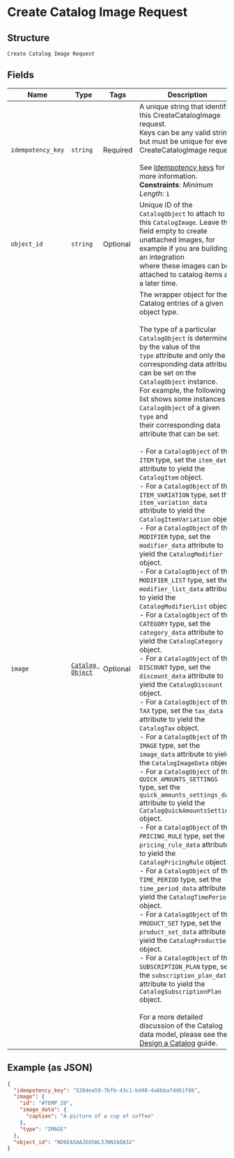 
# Create Catalog Image Request

## Structure

`Create Catalog Image Request`

## Fields

| Name | Type | Tags | Description |
|  --- | --- | --- | --- |
| `idempotency_key` | `string` | Required | A unique string that identifies this CreateCatalogImage request.<br>Keys can be any valid string but must be unique for every CreateCatalogImage request.<br><br>See [Idempotency keys](https://developer.squareup.com/docs/basics/api101/idempotency) for more information.<br>**Constraints**: *Minimum Length*: `1` |
| `object_id` | `string` | Optional | Unique ID of the `CatalogObject` to attach to this `CatalogImage`. Leave this<br>field empty to create unattached images, for example if you are building an integration<br>where these images can be attached to catalog items at a later time. |
| `image` | [`Catalog Object`](/doc/models/catalog-object.md) | Optional | The wrapper object for the Catalog entries of a given object type.<br><br>The type of a particular `CatalogObject` is determined by the value of the<br>`type` attribute and only the corresponding data attribute can be set on the `CatalogObject` instance.<br>For example, the following list shows some instances of `CatalogObject` of a given `type` and<br>their corresponding data attribute that can be set:<br><br>- For a `CatalogObject` of the `ITEM` type, set the `item_data` attribute to yield the `CatalogItem` object.<br>- For a `CatalogObject` of the `ITEM_VARIATION` type, set the `item_variation_data` attribute to yield the `CatalogItemVariation` object.<br>- For a `CatalogObject` of the `MODIFIER` type, set the `modifier_data` attribute to yield the `CatalogModifier` object.<br>- For a `CatalogObject` of the `MODIFIER_LIST` type, set the `modifier_list_data` attribute to yield the `CatalogModifierList` object.<br>- For a `CatalogObject` of the `CATEGORY` type, set the `category_data` attribute to yield the `CatalogCategory` object.<br>- For a `CatalogObject` of the `DISCOUNT` type, set the `discount_data` attribute to yield the `CatalogDiscount` object.<br>- For a `CatalogObject` of the `TAX` type, set the `tax_data` attribute to yield the `CatalogTax` object.<br>- For a `CatalogObject` of the `IMAGE` type, set the `image_data` attribute to yield the `CatalogImageData`  object.<br>- For a `CatalogObject` of the `QUICK_AMOUNTS_SETTINGS` type, set the `quick_amounts_settings_data` attribute to yield the `CatalogQuickAmountsSettings` object.<br>- For a `CatalogObject` of the `PRICING_RULE` type, set the `pricing_rule_data` attribute to yield the `CatalogPricingRule` object.<br>- For a `CatalogObject` of the `TIME_PERIOD` type, set the `time_period_data` attribute to yield the `CatalogTimePeriod` object.<br>- For a `CatalogObject` of the `PRODUCT_SET` type, set the `product_set_data` attribute to yield the `CatalogProductSet`  object.<br>- For a `CatalogObject` of the `SUBSCRIPTION_PLAN` type, set the `subscription_plan_data` attribute to yield the `CatalogSubscriptionPlan` object.<br><br>For a more detailed discussion of the Catalog data model, please see the<br>[Design a Catalog](https://developer.squareup.com/docs/catalog-api/design-a-catalog) guide. |

## Example (as JSON)

```json
{
  "idempotency_key": "528dea59-7bfb-43c1-bd48-4a6bba7dd61f86",
  "image": {
    "id": "#TEMP_ID",
    "image_data": {
      "caption": "A picture of a cup of coffee"
    },
    "type": "IMAGE"
  },
  "object_id": "ND6EA5AAJEO5WL3JNNIAQA32"
}
```

